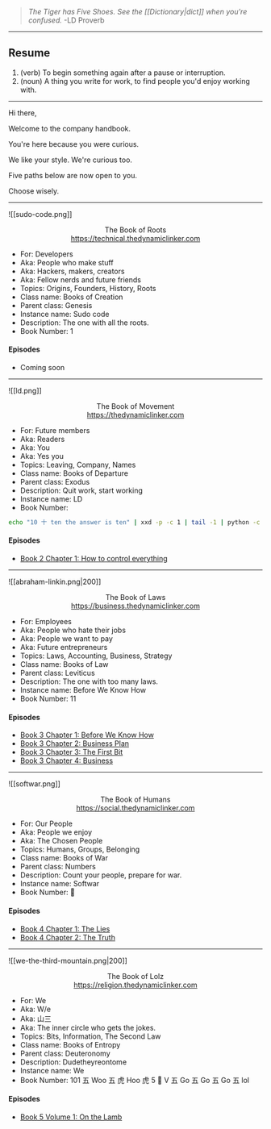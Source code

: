 
> _The Tiger has Five Shoes.
> See the [[Dictionary|dict]] when you're confused._
> -LD Proverb

---
## Resume
1. (verb) To begin something again after a pause or interruption.
2. (noun) A thing you write for work, to find people you'd enjoy working with.

---

Hi there,

Welcome to the company handbook.

You're here because you were curious.

We like your style. We're curious too.

Five paths below are now open to you.

Choose wisely.

---


![[sudo-code.png]]

<span style="display: block; text-align: center">The Book of Roots<br><a>https://technical.thedynamiclinker.com</a></span>

- For: Developers
- Aka: People who make stuff
- Aka: Hackers, makers, creators
- Aka: Fellow nerds and future friends
- Topics: Origins, Founders, History, Roots
- Class name: Books of Creation
- Parent class: Genesis
- Instance name: Sudo code
- Description: The one with all the roots.
- Book Number: 1

#### Episodes
- Coming soon

---


![[ld.png]]

<span style="display: block; text-align: center">The Book of Movement<br><a>https://thedynamiclinker.com</a></span>

- For: Future members
- Aka: Readers
- Aka: You
- Aka: Yes you
- Topics: Leaving, Company, Names
- Class name: Books of Departure
- Parent class: Exodus
- Description: Quit work, start working
- Instance name: LD
- Book Number:
```bash
echo "10 十 ten the answer is ten" | xxd -p -c 1 | tail -1 | python -c "ook=int(__import__('sys').stdin.read(), 1<<(1<<(1<<1)));print(eval(f'0b{ook}'))"
```
#### Episodes
- [Book 2 Chapter 1: How to control everything](https://www.youtube.com/watch?v=N7WRitLqWQc)

---

![[abraham-linkin.png|200]]

<span style="display: block; text-align: center">The Book of Laws<br><a>https://business.thedynamiclinker.com</a></span>

- For: Employees
- Aka: People who hate their jobs
- Aka: People we want to pay
- Aka: Future entrepreneurs
- Topics: Laws, Accounting, Business, Strategy
- Class name: Books of Law
- Parent class: Leviticus
- Description: The one with too many laws.
- Instance name: Before We Know How
- Book Number: 11

#### Episodes
- [Book 3 Chapter 1: Before We Know How](https://www.youtube.com/watch?v=CsFu6m6nt1Y)
- [Book 3 Chapter 2: Business Plan](https://www.youtube.com/watch?v=9RoHQ5yikZY)
- [Book 3 Chapter 3: The First Bit](https://www.youtube.com/watch?v=_ETMFlMigYM)
- [Book 3 Chapter 4: Business](https://www.youtube.com/watch?v=vxU--qWm5vc)

---

![[softwar.png]]

<span style="display: block; text-align: center">The Book of Humans<br><a>https://social.thedynamiclinker.com</a></span>

- For: Our People
- Aka: People we enjoy
- Aka: The Chosen People
- Topics: Humans, Groups, Belonging
- Class name: Books of War
- Parent class: Numbers
- Description: Count your people, prepare for war.
- Instance name: Softwar
- Book Number: 💯

#### Episodes
- [Book 4 Chapter 1: The Lies](https://youtu.be/3ZY4fn1k57I?si=6tv9bdeRksHvBACX)
- [Book 4 Chapter 2: The Truth](https://youtu.be/DjGHkEc3eic?si=eqN-9_1km8thyimZ)

---

![[we-the-third-mountain.png|200]]

<span style="display: block; text-align: center">The Book of Lolz<br><a>https://religion.thedynamiclinker.com</a></span>

- For: We
- Aka: W/e
- Aka: 山三
- Aka: The inner circle who gets the jokes.
- Topics: Bits, Information, The Second Law
- Class name: Books of Entropy
- Parent class: Deuteronomy
- Description: Dudetheyreontome
- Instance name: We
- Book Number: 101 五 Woo 五 虎 Hoo 虎 5 🙏 V 五 Go 五 Go 五 Go 五 lol

#### Episodes
- [Book 5 Volume 1: On the Lamb](https://religion.thedynamiclinker.com/bible/On+the+Lamb)
